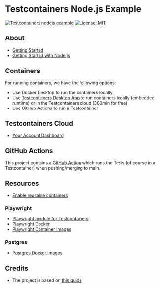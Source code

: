 # Testcontainers Node.js Example

[![Testcontainers nodejs example](https://github.com/simonberner/testcontainers-nodejs-example/actions/workflows/ci.yml/badge.svg)](https://github.com/simonberner/testcontainers-nodejs-example/actions/workflows/ci.yml)
[![License: MIT](https://img.shields.io/badge/License-MIT-yellow.svg)](https://github.com/simonberner/testcontainers-nodejs-example/blob/main/LICENSE)

## About

- [Getting Started](https://testcontainers.com/getting-started/)
- [Getting Started with Node.js](https://testcontainers.com/guides/getting-started-with-testcontainers-for-nodejs/)

## Containers

For running containers, we have the following options:

- Use Docker Desktop to run the containers locally
- Use [Testcontainers Desktop App](https://testcontainers.com/desktop/) to run containers locally (embedded runtime) or in the Testcontainers cloud (300min for free)
- Use [GitHub Actions to run a Testcontainer](https://www.atomicjar.com/2023/06/running-testcontainers-tests-using-github-actions/)

## Testcontainers Cloud

- [Your Account Dashboard](https://app.testcontainers.cloud)

## GitHub Actions

This project contains a [GitHub Action](https://github.com/simonberner/testcontainers-nodejs-example/actions) which runs the Tests (of course in a Testcontainer) when pushing/merging to main.

## Resources

- [Enable reusable containers](https://testcontainers.com/guides/simple-local-development-with-testcontainers-desktop/#_enable_reusable_containers_to_speed_up_the_development)

### Playwright

- [Playwright module for Testcontainers](https://github.com/javierlopezdeancos/testcontainers-node-playwright)
- [Playwright Docker](https://playwright.dev/docs/docker)
- [Playwright Container Images](https://mcr.microsoft.com/en-us/product/playwright/tags)

### Postgres

- [Postgres Docker Images](https://hub.docker.com/_/postgres)

## Credits

- The project is based on [this guide](https://testcontainers.com/guides/getting-started-with-testcontainers-for-nodejs/)